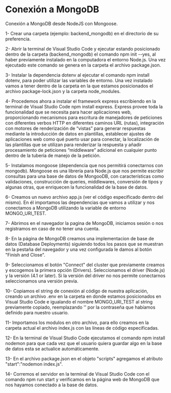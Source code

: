 # Conexión a MongoDB
Conexión a MongoDB desde NodeJS con Mongoose.

1- Crear una carpeta (ejemplo: backend_mongodb) en el directorio de su preferencia.

2- Abrir la terminal de Visual Studio Code y ejecutar estando posicionado dentro de la carpeta (backend_mongodb) el comando npm init --yes, al haber previamente instalado en la computadora el entorno Node.js. Una vez ejecutado este comando se genera en la carpeta el archivo package.json.

3- Instalar la dependencia dotenv al ejecutar el comando npm install dotenv, para poder utilizar las variables de entorno. Una vez instalado vamos a tener dentro de la carpeta en la que estamos posicionados el archivo package-lock.json y la carpeta node_modules.

4- Procedemos ahora a instalar el framework express escribiendo en la terminal de Visual Studio Code npm install express. Express provee toda la funcionalidad que se necesita para hacer aplicaciones web, proporcionando mecanismos para escritura de manejadores de peticiones con diferentes verbos HTTP en diferentes caminos URL (rutas), integración con motores de renderización de “vistas” para generar respuestas mediante la introducción de datos en plantillas, establecer ajustes de aplicaciones web como qué puerto usar para conectar, la localización de las plantillas que se utilizan para renderizar la respuesta y añadir procesamiento de peticiones “middleware” adicional en cualquier punto dentro de la tubería de manejo de la petición.

5- Instalamos mongoose (dependencia que nos permitirá conectarnos con mongodb). Mongoose es una librería para Node.js que nos permite escribir consultas para una base de datos de MongooDB, con características como validaciones, construcción de queries, middlewares, conversión de tipos y algunas otras, que enriquecen la funcionalidad de la base de datos.

6- Creamos un nuevo archivo app.js (ver el código especificado dentro del mismo). En él importamos las dependencias que vamos a utilizar y nos conectamos a MongoDB utilizando la variable de entorno MONGO_URI_TEST.

7- Abrimos en el navegador la pagina de MongoDB, iniciamos sesión o nos registramos en caso de no tener una cuenta.

8- En la página de MongoDB creamos una implementacion de base de datos (Database Deployments) siguiendo todos los pasos que se muestran en la pestaña del navegador y una vez configurada le damos al botón "Finish and Close". 

9- Seleccionamos el botón "Connect" del cluster que previamente creamos y escogemos la primera opción (Drivers). Seleccionamos el driver (Node.js) y la versión (4.1 or later). Si la versión del driver no nos permite conectarnos seleccionamos una versión previa. 

10- Copiamos el string de conexión al código de nuestra aplicación, creando un archivo .env en la carpeta en donde estamos posicionados en Visual Studio Code e igualando el nombre MONGO_URI_TEST al string previamente copiado, reemplazando '<password>' por la contraseña que habíamos definido para nuestro usuario.
  
11- Importamos los modulos en otro archivo, para ello creamos en la carpeta actual el archivo index.js con las líneas de código especificadas.
  
12- En la terminal de Visual Studio Code ejecutamos el comando npm install nodemon para que cada vez que el usuario quiera guardar algo en la base de datos esta se actualice automáticamente.
  
13- En el archivo package.json en el objeto "scripts" agregamos el atributo "start":"nodemon index.js".
  
14- Corremos el servidor en la terminal de Visual Studio Code con el comando npm run start y verificamos en la página web de MongoDB que nos hayamos conectado a la base de datos.
